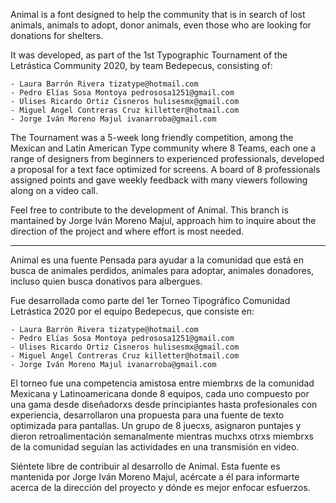 Animal is a font designed to help the community that is in search of lost animals, animals to adopt, donor animals, even those who are looking for donations for shelters.

It was developed, as part of the 1st Typographic Tournament of the Letrástica Community 2020, by team Bedepecus, consisting of:

	- Laura Barrón Rivera tizatype@hotmail.com
	- Pedro Elías Sosa Montoya pedrososa1251@gmail.com
	- Ulises Ricardo Ortiz Cisneros hulisesmx@gmail.com
	- Miguel Angel Contreras Cruz killetter@hotmail.com
	- Jorge Iván Moreno Majul ivanarroba@gmail.com

The Tournament was a 5-week long friendly competition, among the Mexican and Latin American Type community where 8 Teams, each one a range of designers from beginners to experienced professionals, developed a proposal for a text face optimized for screens. A board of 8 professionals assigned points and gave weekly feedback with many viewers following along on a video call.

Feel free to contribute to the development of Animal. This branch is mantained by Jorge Iván Moreno Majul, approach him to inquire about the direction of the project and where effort is most needed.


---


Animal es una fuente Pensada para ayudar a la comunidad que está en busca de animales perdidos, animales para adoptar, animales donadores, incluso quien busca donativos para albergues.

Fue desarrollada como parte del 1er Torneo Tipográfico Comunidad Letrástica 2020 por el equipo Bedepecus, que consiste en:

	- Laura Barrón Rivera tizatype@hotmail.com
	- Pedro Elías Sosa Montoya pedrososa1251@gmail.com
	- Ulises Ricardo Ortiz Cisneros hulisesmx@gmail.com
	- Miguel Angel Contreras Cruz killetter@hotmail.com
	- Jorge Iván Moreno Majul ivanarroba@gmail.com

El torneo fue una competencia amistosa entre miembrxs de la comunidad Mexicana y Latinoamericana donde 8 equipos, cada uno compuesto por una gama desde diseñadorxs desde principiantes hasta profesionales con experiencia, desarrollaron una propuesta para una fuente de texto optimizada para pantallas. Un grupo de 8 juecxs, asignaron puntajes y dieron retroalimentación semanalmente mientras muchxs otrxs miembrxs de la comunidad seguían las actividades en una transmisión en video.

Siéntete libre de contribuir al desarrollo de Animal. Esta fuente es mantenida por Jorge Iván Moreno Majul, acércate a él para informarte acerca de la dirección del proyecto y dónde es mejor enfocar esfuerzos.